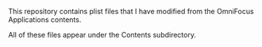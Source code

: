This repository contains plist files that I have modified from the OmniFocus Applications contents.

All of these files appear under the Contents subdirectory.
